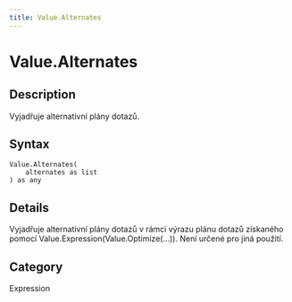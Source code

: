 ```yaml
---
title: Value.Alternates
---
```


# Value.Alternates


## Description

Vyjadřuje alternativní plány dotazů.


## Syntax

```powerquery
Value.Alternates(
    alternates as list
) as any
```


## Details

Vyjadřuje alternativní plány dotazů v rámci výrazu plánu dotazů získaného pomocí Value.Expression(Value.Optimize(...)). Není určené pro jiná použití.



## Category
Expression

